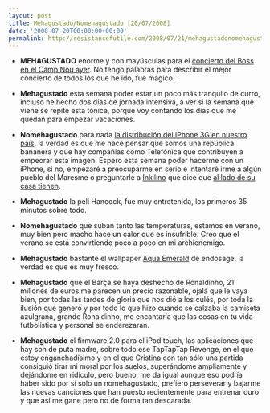 ```yaml
---
layout: post
title: Mehagustado/Nomehagustado [20/07/2008]
date: '2008-07-20T00:00:00+00:00'
permalink: http://resistancefutile.com/2008/07/21/mehagustadonomehagustado-20072008/
---
```

- <strong>MEHAGUSTADO</strong> enorme y con mayúsculas para el <a href="http://resistancefutile.com/2008/07/20/gracies-jefe/">concierto del Boss en el Camp Nou ayer</a>. No tengo palabras para describir el mejor concierto de todos los que he ido, fue mágico. 

- <strong>Mehagustado</strong> esta semana poder estar un poco más tranquilo de curro, incluso he hecho dos días de jornada intensiva, a ver si la semana que viene se repite esta tónica, porque voy contando los días que me quedan para empezar vacaciones. 

- <strong>Nomehagustado</strong> para nada <a href="http://resistancefutile.com/2008/07/18/no-consigo-el-puto-iphone-3g/">la distribución del iPhone 3G en nuestro país</a>, la verdad es que me hace pensar que somos una república bananera y que hay compañías como Telefónica que contribuyen a empeorar esta imagen. Espero esta semana poder hacerme con un iPhone, si no, empezaré a preocuparme en serio e intentaré irme a algún pueblo del Maresme o preguntarle a <a href="http://inkilino.com">Inkilino</a> que dice que <a href="http://resistancefutile.com/2008/07/18/no-consigo-el-puto-iphone-3g/#comments">al lado de su casa tienen</a>.

- <strong>Mehagustado</strong> la peli Hancock, fue muy entretenida, los primeros 35 minutos sobre todo.

- <strong>Nomehagustado</strong> que suban tanto las temperaturas, estamos en verano, muy bien pero macho hace un calor que es insufrible. Creo que el verano se está convirtiendo poco a poco en mi archienemigo.

- <strong>Mehagustado</strong> bastante el wallpaper <a href="http://endosage.deviantart.com/art/Aqua-Emerald-64818719">Aqua Emerald</a> de endosage, la verdad es que es muy fresco.

- <strong>Mehagustado</strong> que el Barça se haya deshecho de Ronaldinho, 21 millones de euros me parecen un precio razonable, ojalá que le vaya bien, por todas las tardes de gloria que nos dió a los culés, por toda la ilusión que generó y por todo lo que hizo cuando se calzaba la camiseta azulgrana, grande Ronaldinho, me encantaría que las cosas en tu vida futbolística y personal se enderezaran. 

- <strong>Mehagustado</strong> el firmware 2.0 para el iPod touch, las aplicaciones que hay son de puta madre, sobre todo ese TapTapTap Revenge, en el que estoy enganchadísimo y en el que Cristina con tan sólo una partida consiguió tirar mi moral por los suelos, superándome ampliamente y dejándome en ridículo, pero bueno, me da igual aunque eso podría haber sido por si solo un nomehagustado, prefiero perseverar y bajarme las nuevas canciones que han puesto recientemente para entrenar duro y que así me gane pero no de forma tan descarada.

